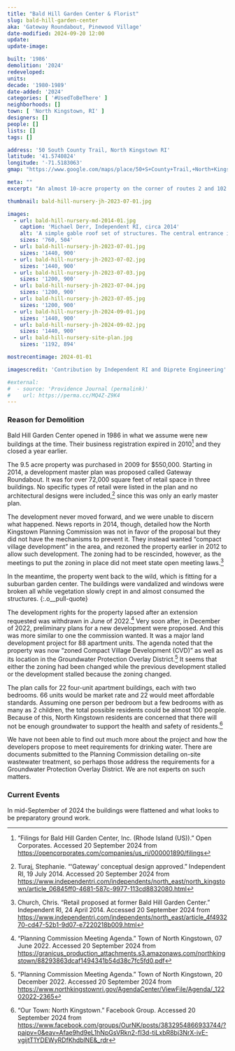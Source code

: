 ```yaml
---
title: "Bald Hill Garden Center & Florist"
slug: bald-hill-garden-center
aka: 'Gateway Roundabout, Pinewood Village'
date-modified: 2024-09-20 12:00
update:
update-image:

built: '1986'
demolition: '2024'
redeveloped:
units:
decade: '1980-1989'
date-added: '2024'
categories: [ '#UsedToBeThere' ]
neighborhoods: []
town: [ 'North Kingstown, RI' ]
designers: []
people: []
lists: []
tags: []

address: '50 South County Trail, North Kingstown RI'
latitude: '41.5740824'
longitude: '-71.5183063'
gmap: "https://www.google.com/maps/place/50+S+County+Trail,+North+Kingstown,+RI+02852/@41.5740824,-71.5183063,17z/data=!3m1!4b1!4m6!3m5!1s0x89e5b68e56bd4063:0x1eba03085267a216!8m2!3d41.5740784!4d-71.5157314!16s%2Fg%2F11c1jfrp40?entry=ttu&g_ep=EgoyMDI0MDkxOC4xIKXMDSoASAFQAw%3D%3D"

meta: ""
excerpt: "An almost 10-acre property on the corner of routes 2 and 102 in North Kingstown are soon to become 22 apartment buildings"

thumbnail: bald-hill-nursery-jh-2023-07-01.jpg

images:
  - url: bald-hill-nursery-md-2014-01.jpg
    caption: 'Michael Derr, Independent RI, circa 2014'
    alt: 'A simple gable roof set of structures. The central entrance is recessed from two wings on either side. All three are similar in size and have some walls made of brick. Fenestration is all modern glass doors or double pane non-operable rectangles. Much of the building was covered in vines and vegetation when the photos were taken.'
    sizes: '760, 504'
  - url: bald-hill-nursery-jh-2023-07-01.jpg
    sizes: '1440, 900'
  - url: bald-hill-nursery-jh-2023-07-02.jpg
    sizes: '1440, 900'
  - url: bald-hill-nursery-jh-2023-07-03.jpg
    sizes: '1200, 900'
  - url: bald-hill-nursery-jh-2023-07-04.jpg
    sizes: '1200, 900'
  - url: bald-hill-nursery-jh-2023-07-05.jpg
    sizes: '1200, 900'
  - url: bald-hill-nursery-jh-2024-09-01.jpg
    sizes: '1440, 900'
  - url: bald-hill-nursery-jh-2024-09-02.jpg
    sizes: '1440, 900'
  - url: bald-hill-nursery-site-plan.jpg
    sizes: '1192, 894'

mostrecentimage: 2024-01-01

imagescredit: 'Contribution by Independent RI and Diprete Engineering'

#external:
#  - source: 'Providence Journal (permalink)'
#    url: https://perma.cc/MQ4Z-Z9K4
---
```


### Reason for Demolition

Bald Hill Garden Center opened in 1986 in what we assume were new buildings at the time. Their business registration expired in 2010[^1] and they closed a year earlier.

[^1]: “Filings for Bald Hill Garden Center, Inc. (Rhode Island (US)).” Open Corporates. Accessed 20 September 2024 from https://opencorporates.com/companies/us_ri/000001890/filings

The 9.5 acre property was purchased in 2009 for $550,000. Starting in 2014, a development master plan was proposed called Gateway Roundabout. It was for over 72,000 square feet of retail space in three buildings. No specific types of retail were listed in the plan and no architectural designs were included,[^2] since this was only an early master plan.

[^2]: Turaj, Stephanie. “‘Gateway’ conceptual design approved.” Independent RI, 19 July 2014. Accessed 20 September 2024 from https://www.independentri.com/independents/north_east/north_kingstown/article_06845ff0-4681-587c-9977-113cd8832080.html

The development never moved forward, and we were unable to discern what happened. News reports in 2014, though, detailed how the North Kingstown Planning Commission was not in favor of the proposal but they did not have the mechanisms to prevent it. They instead wanted “compact village development” in the area, and rezoned the property earlier in 2012 to allow such development. The zoning had to be rescinded, however, as the meetings to put the zoning in place did not meet state open meeting laws.[^3]

[^3]: Church, Chris. “Retail proposed at former Bald Hill Garden Center.” Independent RI, 24 April 2014. Accessed 20 September 2024 from https://www.independentri.com/independents/north_east/article_4f493270-cd47-52b1-9d07-e7220218b009.html

In the meantime, the property went back to the wild, which is fitting for a suburban garden center. The buildings were vandalized and windows were broken all while vegetation slowly crept in and almost consumed the structures.
{:.o__pull-quote}

The development rights for the property lapsed after an extension requested was withdrawn in June of 2022.[^4] Very soon after, in December of 2022, preliminary plans for a new development were proposed. And this was more similar to one the commission wanted. It was a major land development project for 88 apartment units. The agenda noted that the property was now “zoned Compact Village Development (CVD)” as well as its location in the Groundwater Protection Overlay District.[^5] It seems that either the zoning had been changed while the previous development stalled or the development stalled because the zoning changed.

[^4]: “Planning Commission Meeting Agenda.” Town of North Kingstown, 07 June 2022. Accessed 20 September 2024 from https://granicus_production_attachments.s3.amazonaws.com/northkingstown/88293863dcaf1494341b54d38c7fc5fd0.pdf

[^5]: “Planning Commission Meeting Agenda.” Town of North Kingstown, 20 December 2022. Accessed 20 September 2024 from https://www.northkingstownri.gov/AgendaCenter/ViewFile/Agenda/_12202022-2365

The plan calls for 22 four-unit apartment buildings, each with two bedrooms. 66 units would be market rate and 22 would meet affordable standards. Assuming one person per bedroom but a few bedrooms with as many as 2 children, the total possible residents could be almost 100 people. Because of this, North Kingstown residents are concerned that there will not be enough groundwater to support the health and safety of residents.[^6]

[^6]: “Our Town: North Kingstown.” Facebook Group. Accessed 20 September 2024 from https://www.facebook.com/groups/OurNK/posts/3832954866933744/?paipv=0&eav=Afae9hd9eL1hNpGsVRkn2-fI3d-tiLxbR8bj3NrX-ivE-vgijtT1YDEWyRDfKhdblNE&_rdr

We have not been able to find out much more about the project and how the developers propose to meet requirements for drinking water. There are documents submitted to the Planning Commission detailing on-site wastewater treatment, so perhaps those address the requirements for a Groundwater Protection Overlay District. We are not experts on such matters.


### Current Events

In mid-September of 2024 the buildings were flattened and what looks to be preparatory ground work.
